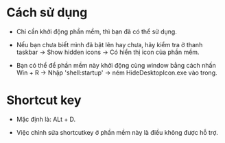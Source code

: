 # Cách sử dụng

- Chỉ cần khởi động phần mềm, thì bạn đã có thể sử dụng.

- Nếu bạn chưa biết mình đã bật lên hay chưa, hãy kiểm tra ở thanh taskbar -> Show hidden icons -> Có hiển thị icon của phần mềm.
  
- Bạn có thể để phần mềm này khởi động cùng window bằng cách nhấn Win + R -> Nhập 'shell:startup' -> ném HideDesktopIcon.exe vào trong.

# Shortcut key

- Mặc định là: ALt + D.

- Việc chỉnh sửa shortcutkey ở phần mềm này là điều không được hỗ trợ.
